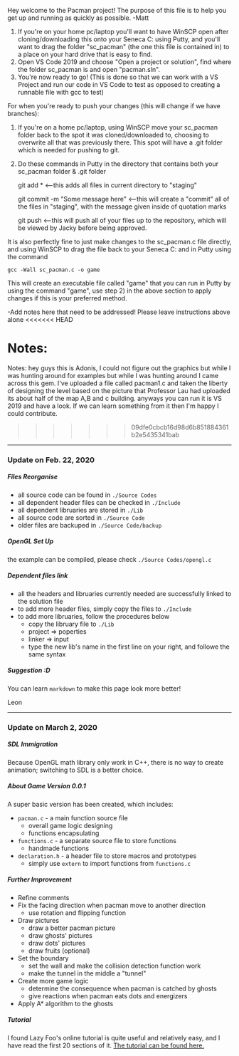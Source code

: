 Hey welcome to the Pacman project! The purpose of this file is to help you get up and running as quickly as possible.
-Matt

1) If you're on your home pc/laptop you'll want to have WinSCP open after cloning/downloading this onto your Seneca C: using Putty, and you'll want to drag the folder "sc_pacman" (the one this file is contained in) to a place on your hard drive that is easy to find.
2) Open VS Code 2019 and choose "Open a project or solution", find where the folder sc_pacman is and open "pacman.sln".
3) You're now ready to go!
(This is done so that we can work with a VS Project and run our code in VS Code to test as opposed to creating a runnable file with gcc to test)

For when you're ready to push your changes (this will change if we have branches):
1) If you're on a home pc/laptop, using WinSCP move your sc_pacman folder back to the spot it was cloned/downloaded to, choosing to overwrite all that was previously there. This spot will have a .git folder which is needed for pushing to git.
2) Do these commands in Putty in the directory that contains both your sc_pacman folder & .git folder
	
	git add *                            <--this adds all files in current directory to "staging"
	
	git commit -m "Some message here"    <--this will create a "commit" all of the files in "staging", with the message given inside of quotation marks
	
	git push							 <--this will push all of your files up to the repository, which will be viewed by Jacky before being approved.

It is also perfectly fine to just make changes to the sc_pacman.c file directly, and using WinSCP to drag the file back to your Seneca C: and in Putty using the command

	gcc -Wall sc_pacman.c -o game
	
This will create an executable file called "game" that you can run in Putty by using the command "game", use step 2) in the above section to apply changes if this is your preferred method.


-Add notes here that need to be addressed! Please leave instructions above alone
<<<<<<< HEAD

Notes:
=======
Notes:
hey guys this is Adonis, I could not figure out the graphics but while I was hunting around for examples but while I was hunting around I came across this gem. I've uploaded a file called pacman1.c and taken the liberty of designing the level based on the picture that Professor Lau had uploaded its about half of the map A,B and c building. anyways you can run it is VS 2019 and have a look. If we can learn something from it then I'm happy I could contribute.
>>>>>>> 09dfe0cbcb16d98d6b851884361b2e5435341bab

---

### Update on Feb. 22, 2020

##### Files Reorganise
- all source code can be found in `./Source Codes`
- all dependent header files can be checked in `./Include`
- all dependent libruaries are stored in `./Lib`
- all source code are sorted in `./Source Code`
- older files are backuped in `./Source Code/backup`

##### OpenGL Set Up
the example can be compiled, please check `./Source Codes/opengl.c`

##### Dependent files link
- all the headers and libruaries currently needed are successfully linked to the solution file
- to add more header files, simply copy the files to `./Include`
- to add more libruaries, follow the procedures below
	- copy the libruary file to `./Lib`
	- project => poperties
	- linker => input
	- type the new lib's name in the first line on your right, and followe the same syntax

##### Suggestion :D
You can learn `markdown` to make this page look more better!

Leon

---

### Update on March 2, 2020

##### SDL Immigration
Because OpenGL math library only work in C++, there is no way to create animation; switching to SDL is a better choice.

##### About Game Version 0.0.1
A super basic version has been created, which includes:
- `pacman.c` - a main function source file 
	- overall game logic designing
	- functions encapsulating
- `functions.c` - a separate source file to store functions
	- handmade functions
- `declaration.h` - a header file to store macros and prototypes
	- simply use `extern` to import functions from `functions.c`
	
##### Further Improvement
- Refine comments
- Fix the facing direction when pacman move to another direction
	- use rotation and flipping function
- Draw pictures
	- draw a better pacman picture
	- draw ghosts' pictures
	- draw dots' pictures
	- draw fruits (optional)
- Set the boundary
	- set the wall and make the collision detection function work
	- make the tunnel in the middle a "tunnel"
- Create more game logic
	- determine the consequence when pacman is catched by ghosts
	- give reactions when pacman eats dots and energizers
- Apply A* algorithm to the ghosts

##### Tutorial
I found Lazy Foo's online tutorial is quite useful and relatively easy, and I have read the first 20 sections of it.
[The tutorial can be found here.](https://lazyfoo.net/tutorials/SDL/index.php)






